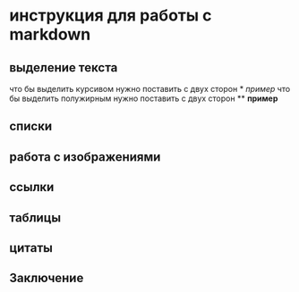 # инструкция для работы с markdown

## выделение текста
что бы выделить курсивом нужно поставить с двух сторон *  *пример* 
что бы выделить полужирным нужно поставить с двух сторон ** **пример**

## списки

## работа с изображениями

## ссылки

## таблицы

## цитаты

## Заключение
